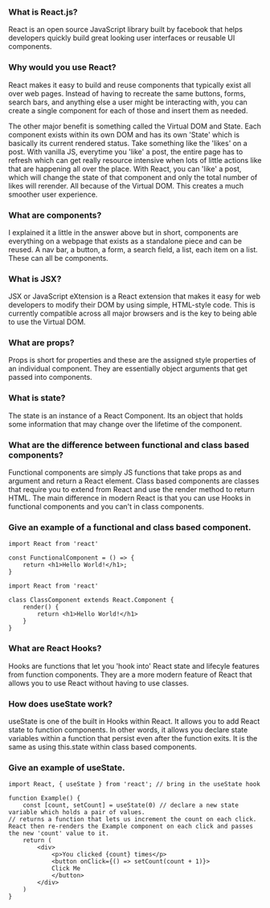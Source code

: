 ### What is React.js?

React is an open source JavaScript library built by facebook that helps developers quickly build great looking user interfaces or reusable UI components.

### Why would you use React?

React makes it easy to build and reuse components that typically exist all over web pages. Instead of having to recreate the same buttons, forms, search bars, and anything else a user might be interacting with, you can create a single component for each of those and insert them as needed.

The other major benefit is something called the Virtual DOM and State. Each component exists within its own DOM and has its own 'State' which is basically its current rendered status. Take something like the 'likes' on a post. With vanilla JS, everytime you 'like' a post, the entire page has to refresh which can get really resource intensive when lots of little actions like that are happening all over the place. With React, you can 'like' a post, which will change the state of that component and only the total number of likes will rerender. All because of the Virtual DOM. This creates a much smoother user experience.

### What are components?

I explained it a little in the answer above but in short, components are everything on a webpage that exists as a standalone piece and can be reused. A nav bar, a button, a form, a search field, a list, each item on a list. These can all be components.

### What is JSX?

JSX or JavaScript eXtension is a React extension that makes it easy for web developers to modify their DOM by using simple, HTML-style code. This is currently compatible across all major browsers and is the key to being able to use the Virtual DOM.

### What are props?

Props is short for properties and these are the assigned style properties of an individual component. They are essentially object arguments that get passed into components.

### What is state?

The state is an instance of a React Component. Its an object that holds some information that may change over the lifetime of the component.

### What are the difference between functional and class based components?

Functional components are simply JS functions that take props as and argument and return a React element. Class based components are classes that require you to extend from React and use the render method to return HTML. The main difference in modern React is that you can use Hooks in functional components and you can't in class components.

### Give an example of a functional and class based component.

```// Functional
import React from 'react'

const FunctionalComponent = () => {
    return <h1>Hello World!</h1>;
}
```

```// Class Based
import React from 'react'

class ClassComponent extends React.Component {
    render() {
        return <h1>Hello World!</h1>
    }
}
```

### What are React Hooks?

Hooks are functions that let you 'hook into' React state and lifecyle features from function components. They are a more modern feature of React that allows you to use React without having to use classes.

### How does useState work?

useState is one of the built in Hooks within React. It allows you to add React state to function components. In other words, it allows you declare state variables within a function that persist even after the function exits. It is the same as using this.state within class based components.

### Give an example of useState.

```
import React, { useState } from 'react'; // bring in the useState hook

function Example() {
    const [count, setCount] = useState(0) // declare a new state variable which holds a pair of values.
// returns a function that lets us increment the count on each click. React then re-renders the Example component on each click and passes the new 'count' value to it.
    return (
        <div>
            <p>You clicked {count} times</p>
            <button onClick={() => setCount(count + 1)}>
            Click Me
            </button>
        </div>
    )
}
```
